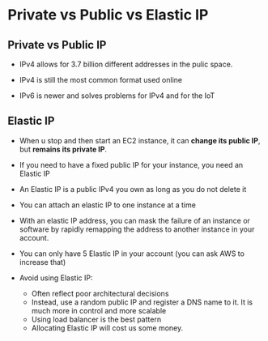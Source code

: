 # Private vs Public vs Elastic IP

## Private vs Public IP

- IPv4 allows for 3.7 billion different addresses in the pulic space.

- IPv4 is still the most common format used online

- IPv6 is newer and solves problems for IPv4 and for the IoT

## Elastic IP

- When u stop and then start an EC2 instance, it can __change its public IP__, but __remains its private IP__. 

- If you need to have a fixed public IP for your instance, you need an Elastic IP

- An Elastic IP is a public IPv4 you own as long as you do not delete it

- You can attach an elastic IP to one instance at a time

- With an elastic IP address, you can mask the failure of an instance or software by rapidly remapping the address to another instance in your account.

- You can only have 5 Elastic IP in your account (you can ask AWS to increase that)

- Avoid using Elastic IP:
    - Often reflect poor architectural decisions
    - Instead, use a random public IP and register a DNS name to it. It is much more in control and more scalable
    - Using load balancer is the best pattern 
    - Allocating Elastic IP will cost us some money.


